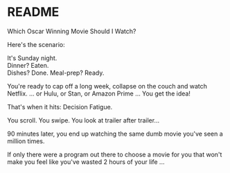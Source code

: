 # README

Which Oscar Winning Movie Should I Watch? 

Here's the scenario: 

It's Sunday night.  
Dinner? Eaten.  
Dishes? Done.
Meal-prep? Ready. 

You're ready to cap off a long week, collapse on the couch and watch Netflix. ... or Hulu, or Stan, or Amazon Prime ... You get the idea!

That's when it hits: Decision Fatigue. 

You scroll.  You swipe.  You look at trailer after trailer...

90 minutes later, you end up watching the same dumb movie you've seen a million times. 

If only there were a program out there to choose a movie for you that won't make you feel like you've wasted 2 hours of your life ... 

